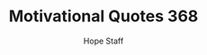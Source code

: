 ---
image: /assets/img/mq/mq_368_cunnington.png
title: Motivational Quotes 368
categories:
  - Motivational Quotes
author: Hope Staff
notes: Motivational Quotes 368
embed: >-
  EMBED_GOES_HERE
transcript: >-
  SOME LINES OF TEXT START HERE
---